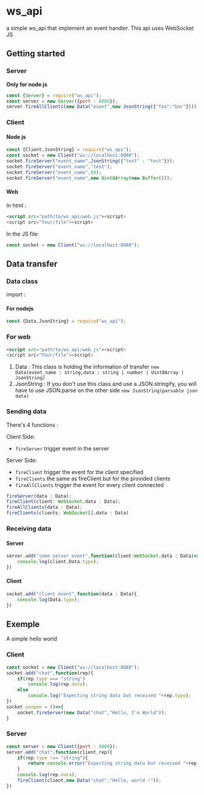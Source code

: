 # ws_api

a simple ws_api that implement an event handler. This api uses WebSocket JS

## Getting started

### Server

__**Only for node js**__

```js
const {Server} = require("ws_api");
const server = new Server({port : 8080});
server.fireAllClients(new Data("event",new JsonString({"foo":"bar"})))
```

### Client

#### Node js

```js
const {Client,JsonString} = require("ws_api");
const socket = new Client("ws://localhost:8080");
socket.fireServer("event_name",JsonString({"test" : "test"}));
socket.fireServer("event_name","test");
socket.fireServer("event_name",69);
socket.fireServer("event_name",new Uint8Array(new Buffer()));
```

#### Web

In html :

```html
<script src="path/to/ws_api/web.js"><script>
<script src="Your/file"><script>
```

In the JS file:

```js
const socket = new Client("ws://localhost:8080");
```

## Data transfer

### Data class

import :

#### For nodejs

```js
const {Data,JsonString} = require("ws_api");
```

### For web

```html
<script src="path/to/ws_api/web.js"><script>
<script src="Your/file"><script>
```

1. Data : This class is holding the information of transfer `new Data(event_name : string,data : string | number | Uint8Array | JsonString)`
2. JsonString : If you don't use this class and use a JSON.stringify, you will have to use JSON.parse on the other side `new JsonString(parsable json data)`

### Sending data

There's 4 functions :


Client Side:

- `fireServer` trigger event in the server

Server Side:

- `fireClient` trigger the event for the client specified
- `fireClients` the same as fireClient but for the provided clients
- `fireAllClients` trigger the event for every client connected

```ts
fireServer(data : Data);
fireClient(client: WebSocket,data : Data);
fireAllClients(data : Data);
fireClients(clients: WebSocket[],data : Data)
```

### Receiving data

#### Server

```ts
server.add("some server event",function(client:WebSocket,data : Data)=>{
    console.log(client,Data.type);
})
```

#### Client

```ts
socket.add("client event",function(data : Data){
    console.log(Data.type);
})
```

## Exemple

A simple hello world

### Client

```js
const socket = new Client("ws://localhost:8080");
socket.add("chat",function(rep){
    if(rep.type === "string")
        console.log(rep.data);
    else
        console.log("Expecting string data but received "+rep.type);
})
socket.onopen = ()=>{
    socket.fireServer(new Data("chat","Hello, I'm World"));
}
```

### Server

```js
const server = new Client({port : 8080});
server.add("chat",function(client,rep){
    if(rep.type !== "string"){
        return console.error("Expecting string data but received "+rep.type);
    }
    console.log(rep.data);
    fireClient(client,new Data("chat","Hello, world !"));
})
```
